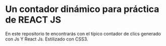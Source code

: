 # Un contador dinámico para práctica de REACT JS

En este repositorio te encontrarás con el típico contador de clics generado con Js Y React Js. Estilizado con CSS3. 
